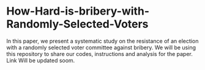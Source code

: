 # How-Hard-is-bribery-with-Randomly-Selected-Voters

In this paper, we present a systematic study on the resistance of an election with a randomly selected voter committee against bribery. We will be using this repository to share our codes, instructions and analysis for the paper. Link Will be updated soom.
